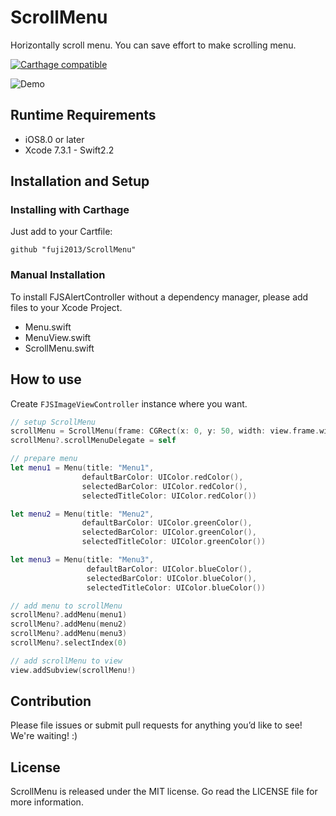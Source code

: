 # ScrollMenu
Horizontally scroll menu.
You can save effort to make scrolling menu.

[![Carthage compatible](https://img.shields.io/badge/Carthage-compatible-4BC51D.svg?style=flat)](https://github.com/Carthage/Carthage)

![Demo](https://cloud.githubusercontent.com/assets/4578511/17367235/25c7e36e-59ca-11e6-988d-765819c878aa.gif)

## Runtime Requirements

- iOS8.0 or later
- Xcode 7.3.1 - Swift2.2

## Installation and Setup
### Installing with Carthage

Just add to your Cartfile:

```ogdl
github "fuji2013/ScrollMenu"
```

### Manual Installation

To install FJSAlertController without a dependency manager, please add files to your Xcode Project.
- Menu.swift
- MenuView.swift
- ScrollMenu.swift

## How to use

Create `FJSImageViewController` instance where you want.

```Swift
// setup ScrollMenu
scrollMenu = ScrollMenu(frame: CGRect(x: 0, y: 50, width: view.frame.width, height: 50))
scrollMenu?.scrollMenuDelegate = self

// prepare menu
let menu1 = Menu(title: "Menu1",
                defaultBarColor: UIColor.redColor(),
                selectedBarColor: UIColor.redColor(),
                selectedTitleColor: UIColor.redColor())

let menu2 = Menu(title: "Menu2",
                defaultBarColor: UIColor.greenColor(),
                selectedBarColor: UIColor.greenColor(),
                selectedTitleColor: UIColor.greenColor())

let menu3 = Menu(title: "Menu3",
                 defaultBarColor: UIColor.blueColor(),
                 selectedBarColor: UIColor.blueColor(),
                 selectedTitleColor: UIColor.blueColor())

// add menu to scrollMenu
scrollMenu?.addMenu(menu1)
scrollMenu?.addMenu(menu2)
scrollMenu?.addMenu(menu3)
scrollMenu?.selectIndex(0)

// add scrollMenu to view
view.addSubview(scrollMenu!)
```

## Contribution

Please file issues or submit pull requests for anything you’d like to see! We're waiting! :)

## License
ScrollMenu is released under the MIT license. Go read the LICENSE file for more information.
